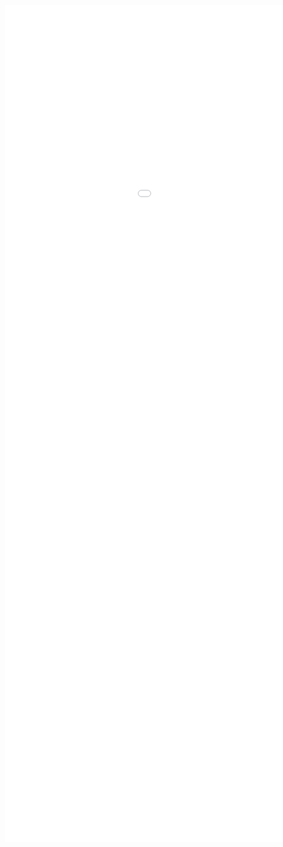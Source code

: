 <!DOCTYPE html>
<html>
  <head>
  </head>
  <body>
     <embed src="file:///C:/Users/chaitanya.kapoor/Downloads/Archana%20Gupta%20covid%20report.html" width="1300" height="2200" 
 type="application/pdf">
  </body>
</html>
